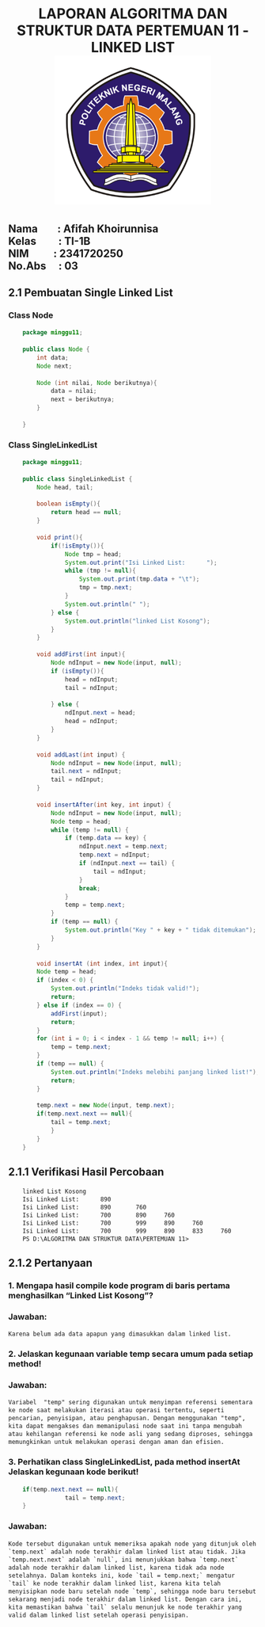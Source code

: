 <h1 align="center">LAPORAN ALGORITMA DAN STRUKTUR DATA
PERTEMUAN  11 - LINKED LIST

<br>
<img src="picture/logopolinema.png" height="300">
</h1>

<h2>Nama &nbsp;&nbsp;&nbsp;&nbsp;&nbsp;&nbsp;&nbsp;:&nbsp;Afifah Khoirunnisa
<br>
Kelas &nbsp;&nbsp;&nbsp;&nbsp;&nbsp;&nbsp;&nbsp;&nbsp;:&nbsp;TI-1B
<br>
NIM&nbsp;&nbsp;&nbsp;&nbsp;&nbsp;&nbsp;&nbsp;&nbsp;&nbsp;&nbsp;:&nbsp;2341720250
<br>
No.Abs&nbsp;&nbsp;&nbsp;&nbsp;&nbsp;:&nbsp;03</h2>


## 2.1 Pembuatan Single Linked List
### Class Node
```java
    package minggu11;

    public class Node {
        int data;
        Node next;

        Node (int nilai, Node berikutnya){
            data = nilai;
            next = berikutnya;
        }

    }
```

### Class SingleLinkedList
```java
    package minggu11;

    public class SingleLinkedList {
        Node head, tail;

        boolean isEmpty(){
            return head == null;
        }

        void print(){
            if(!isEmpty()){
                Node tmp = head;
                System.out.print("Isi Linked List:      ");
                while (tmp != null){
                    System.out.print(tmp.data + "\t");
                    tmp = tmp.next;
                }
                System.out.println(" ");
            } else {
                System.out.println("linked List Kosong");
            }
        }

        void addFirst(int input){
            Node ndInput = new Node(input, null);
            if (isEmpty()){
                head = ndInput;
                tail = ndInput;

            } else {
                ndInput.next = head;
                head = ndInput;
            }
        }

        void addLast(int input) {
            Node ndInput = new Node(input, null);
            tail.next = ndInput;
            tail = ndInput;
        }

        void insertAfter(int key, int input) {
            Node ndInput = new Node(input, null);
            Node temp = head;
            while (temp != null) {
                if (temp.data == key) {
                    ndInput.next = temp.next;
                    temp.next = ndInput;
                    if (ndInput.next == tail) {
                        tail = ndInput;
                    }
                    break;
                }
                temp = temp.next;
            }
            if (temp == null) {
                System.out.println("Key " + key + " tidak ditemukan");
            }
        }
        
        void insertAt (int index, int input){
        Node temp = head;
        if (index < 0) {
            System.out.println("Indeks tidak valid!");
            return;
        } else if (index == 0) {
            addFirst(input);
            return;
        }
        for (int i = 0; i < index - 1 && temp != null; i++) {
            temp = temp.next;
        }
        if (temp == null) {
            System.out.println("Indeks melebihi panjang linked list!");
            return;
        }

        temp.next = new Node(input, temp.next);
        if(temp.next.next == null){
            tail = temp.next; 
            }
        }
    }
```
## 2.1.1 Verifikasi Hasil Percobaan
```
    linked List Kosong
    Isi Linked List:      890        
    Isi Linked List:      890       760      
    Isi Linked List:      700       890     760      
    Isi Linked List:      700       999     890     760      
    Isi Linked List:      700       999     890     833     760      
    PS D:\ALGORITMA DAN STRUKTUR DATA\PERTEMUAN 11>
```
## 2.1.2 Pertanyaan
### 1. Mengapa hasil compile kode program di baris pertama menghasilkan “Linked List Kosong”?
### Jawaban: 
```
Karena belum ada data apapun yang dimasukkan dalam linked list. 
```
### 2. Jelaskan kegunaan variable temp secara umum pada setiap method!
### Jawaban: 
```
Variabel  "temp" sering digunakan untuk menyimpan referensi sementara ke node saat melakukan iterasi atau operasi tertentu, seperti pencarian, penyisipan, atau penghapusan. Dengan menggunakan "temp", kita dapat mengakses dan memanipulasi node saat ini tanpa mengubah atau kehilangan referensi ke node asli yang sedang diproses, sehingga memungkinkan untuk melakukan operasi dengan aman dan efisien.
```
### 3. Perhatikan class SingleLinkedList, pada method insertAt Jelaskan kegunaan kode berikut!
```java
    if(temp.next.next == null){
                tail = temp.next; 
    }
```
### Jawaban: 
```
Kode tersebut digunakan untuk memeriksa apakah node yang ditunjuk oleh `temp.next` adalah node terakhir dalam linked list atau tidak. Jika `temp.next.next` adalah `null`, ini menunjukkan bahwa `temp.next` adalah node terakhir dalam linked list, karena tidak ada node setelahnya. Dalam konteks ini, kode `tail = temp.next;` mengatur `tail` ke node terakhir dalam linked list, karena kita telah menyisipkan node baru setelah node `temp`, sehingga node baru tersebut sekarang menjadi node terakhir dalam linked list. Dengan cara ini, kita memastikan bahwa `tail` selalu menunjuk ke node terakhir yang valid dalam linked list setelah operasi penyisipan.
```